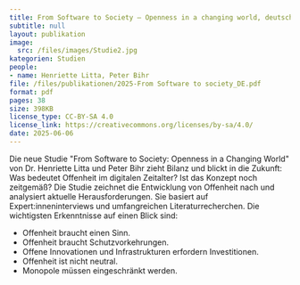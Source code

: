 ```yaml
---
title: From Software to Society — Openness in a changing world, deutsche Übersetzung
subtitle: null
layout: publikation
image:
  src: /files/images/Studie2.jpg
kategorien: Studien
people:
- name: Henriette Litta, Peter Bihr
file: /files/publikationen/2025-From Software to society_DE.pdf
format: pdf
pages: 38
size: 398KB
license_type: CC-BY-SA 4.0
license_link: https://creativecommons.org/licenses/by-sa/4.0/
date: 2025-06-06
---
```


Die neue Studie "From Software to Society: Openness in a Changing World" von Dr. Henriette Litta und Peter Bihr zieht Bilanz und blickt in die Zukunft: Was bedeutet Offenheit im digitalen Zeitalter? Ist das Konzept noch zeitgemäß? Die Studie zeichnet die Entwicklung von Offenheit nach und analysiert aktuelle Herausforderungen. Sie basiert auf Expert:inneninterviews und umfangreichen Literaturrecherchen. Die wichtigsten Erkenntnisse auf einen Blick sind: 

- Offenheit braucht einen Sinn.
- Offenheit braucht Schutzvorkehrungen.
- Offene Innovationen und Infrastrukturen erfordern Investitionen.
- Offenheit ist nicht neutral.
- Monopole müssen eingeschränkt werden.
